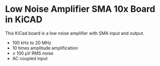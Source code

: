 # Low Noise Amplifier SMA 10x Board in KiCAD

This KiCad board is a low noise amplifier with SMA input and output.

- 100 kHz to 20 MHz
- 10 times amplitude amplification
- ≤ 100 µV RMS noise
- AC coupled input
